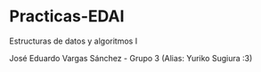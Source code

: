 # Practicas-EDAI
Estructuras de datos y algoritmos I

José Eduardo Vargas Sánchez - Grupo 3
(Alias: Yuriko Sugiura :3)
